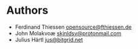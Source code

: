 <!--
  - SPDX-FileCopyrightText: 2024 Nextcloud GmbH and Nextcloud contributors
  - SPDX-License-Identifier: AGPL-3.0-or-later
-->
# Authors

- Ferdinand Thiessen <opensource@fthiessen.de>
- John Molakvoæ <skjnldsv@protonmail.com>
- Julius Härtl <jus@bitgrid.net>
